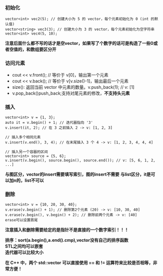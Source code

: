 ### 初始化
```
vector<int> vec2(5); // 创建大小为 5 的 vector，每个元素初始化为 0 (int 的默认值)
vector<string> vec3(3); // 创建大小为 3 的 vector，每个元素初始化为空字符串
vector<int> vec4(5, 10); 
```
**注意后面什么都不写的话才是空vector，如果写了个数字的话可是构造了一些0或者空值的，和数组要区分开**
### 访问元素
- cout << v.front(); // 等价于 v[0]，输出第一个元素
- cout << v.back();  // 等价于 v[v.size()-1]，输出最后一个元素
- size(): 返回当前 vector 中元素的数量。v.push_back(1); // v: [1]
- v.pop_back()push_back;支持对尾元素的修改，**不支持头元素**

### 插入
```
vector<int> v = {1, 3};
auto it = v.begin() + 1; // 迭代器指向 '3'
v.insert(it, 2); // 在 3 之前插入 2 -> v: [1, 2, 3]

// 插入多个相同元素
v.insert(v.end(), 3, 4); // 在末尾插入 3 个 4 -> v: [1, 2, 3, 4, 4, 4]

// 插入另一个容器的区间
vector<int> source = {5, 6};
v.insert(v.begin(), source.begin(), source.end()); // v: [5, 6, 1, 2, ...]
```
**与图区分，vector的insert需要填写索引，图的insert不需要**
**与list区分，it是可以加n的，list不可以**

### 删除
```
vector<int> v = {10, 20, 30, 40};
v.erase(v.begin() + 1); // 删除第2个元素 (20) -> v: [10, 30, 40]
v.erase(v.begin(), v.begin() + 2); // 删除前两个元素 -> v: [40]
erase可以设置首尾
```
**注意插入和删除需要给定的是指针不是直接的一个数字索引！！！**  

**排序：sort(a.begin(),a.end().cmp),vector没有自己的排序函数**  
**STL之间均可以嵌套**  
**迭代器可以比较大小**  


**在 C++ 中，两个 std::vector 可以直接使用 == 和 != 运算符来比较是否相等，非常方便！**
